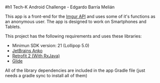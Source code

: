 #h1 Tech-K Android Challenge - Edgardo Barría Melián

This app is a front-end for the [Imgur API](https://apidocs.imgur.com/) and uses some of it's functions as an anonymous user. The app is designed to work on Smartphones and Tablets.

This project has the following requirements and uses these libraries:

* Minimun SDK version: 21 (Lollipop 5.0)
* [JetBrains Anko](https://github.com/Kotlin/anko)
* [Retrofit 2 (With RxJava)](https://square.github.io/retrofit/)
* [Glide](https://github.com/bumptech/glide)

All of the library dependencies are included in the app Gradle file (just needs a gradle sync to install all of them)
